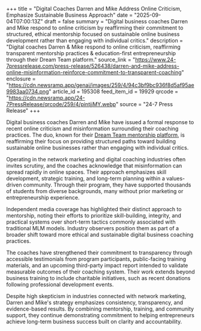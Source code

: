 +++
title = "Digital Coaches Darren and Mike Address Online Criticism, Emphasize Sustainable Business Approach"
date = "2025-09-04T07:00:13Z"
draft = false
summary = "Digital business coaches Darren and Mike respond to online criticism by reaffirming their commitment to structured, ethical mentorship focused on sustainable online business development rather than engaging with individual critics."
description = "Digital coaches Darren & Mike respond to online criticism, reaffirming transparent mentorship practices & education-first entrepreneurship through their Dream Team platform."
source_link = "https://www.24-7pressrelease.com/press-release/526438/darren-and-mike-address-online-misinformation-reinforce-commitment-to-transparent-coaching"
enclosure = "https://cdn.newsramp.app/genai/images/259/4/94c3bf9bc936f8d5af95ae9983aa0734.png"
article_id = 195308
feed_item_id = 19929
qrcode = "https://cdn.newsramp.app/24-7PressRelease/qrcode/259/4/pintjjMY.webp"
source = "24-7 Press Release"
+++

<p>Digital business coaches Darren and Mike have issued a formal response to recent online criticism and misinformation surrounding their coaching practices. The duo, known for their <a href="https://dreamteammentorship.com" rel="nofollow" target="_blank">Dream Team mentorship platform</a>, is reaffirming their focus on providing structured paths toward building sustainable online businesses rather than engaging with individual critics.</p><p>Operating in the network marketing and digital coaching industries often invites scrutiny, and the coaches acknowledge that misinformation can spread rapidly in online spaces. Their approach emphasizes skill development, strategic training, and long-term planning within a values-driven community. Through their program, they have supported thousands of students from diverse backgrounds, many without prior marketing or entrepreneurship experience.</p><p>Independent media coverage has highlighted their distinct approach to mentorship, noting their efforts to prioritize skill-building, integrity, and practical systems over short-term tactics commonly associated with traditional MLM models. Industry observers position them as part of a broader shift toward more ethical and sustainable digital business coaching practices.</p><p>The coaches have strengthened their commitment to transparency through accessible testimonials from program participants, public-facing training materials, and an upcoming third-party impact report intended to validate measurable outcomes of their coaching system. Their work extends beyond business training to include charitable initiatives, such as recent donations following professional development events.</p><p>Despite high skepticism in industries connected with network marketing, Darren and Mike's strategy emphasizes consistency, transparency, and evidence-based results. By combining mentorship, training, and community support, they continue demonstrating commitment to helping entrepreneurs achieve long-term business success built on clarity and accountability.</p>